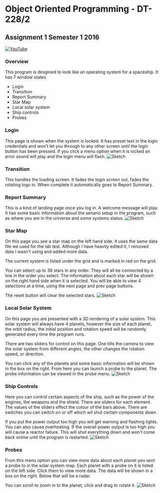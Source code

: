 # Object Oriented  Programming - DT-228/2
## Assignment 1 Semester 1 2016

[![YouTube](http://i.imgur.com/sdjvFzI.jpg)](https://www.youtube.com/watch?v=DhkGO3F-yLo)

### Overview
This program is desgined to look like an operating system for a spaceship. 
It has 7 window states

- Login
- Transition
- Report Summary
- Star Map
- Local solar system
- Ship controls
- Probes

### Login

This page is shown when the system is locked. It has preset text in the login credentials and won't 
let you through to any other screen until the login button has been pressed. If you click a menu option when it
is locked an error sound will play and the login menu will flash.
![Sketch](http://i.imgur.com/sdjvFzI.jpg)

### Transition

This handles the loading screen. It fades the login screen out, fades the rotating logo in. 
When complete it automatically goes to Report Summary.

### Report Summary

This is a kind of landing page once you log in. A welcome message will play. It has some basic information about the senario setup
in the program, such as where you are in the universe and some systems status.
![Sketch](http://imgur.com/aR5dqcn.jpg)

### Star Map

On this page you see a star map on the left hand side. It uses the same data file we used for the lab test.
Although I have heavily edited it, I removed data I wasn't using and added more data. 

The current system is listed under the grid and is marked in red on the grid.

You can select up to 36 stars in any order. They will all be connected by a line in the order you select.
The information about each star will be shown on the right hand side when it is selected. You will be able 
to view 4 selections at a time, using the next page and prev page buttons.

The reset button will clear the selected stars.
![Sketch](http://imgur.com/4XEePtH.jpg)

### Local Solar System

On this page you are presented with a 3D rendering of a solar system. This solar system will always have 4 planets,
however the size of each planet, the orbit radius, the initial position and rotation speed will be randomly generated
every time the program runs.

There are two sliders for control on this page. One tilts the camera to view the solar system from different angles,
the other changes the rotation speed, or direction.

You can click any of the planets and some basic information will be shown in the box on the right.
From here you can launch a probe to the planet. The probe information can be viewed in the probe menu.
![Sketch](http://imgur.com/YZgEN2n.jpg)

### Ship Controls

Here you can control certain aspects of the ship, such as the power of the engines, the weapons and the shield.
There are sliders for each element. The values of the sliders effect the colour of the bars above. There are switches
you can switch on or off which wil shut certain components down.

If you put the power output too high you will get warning and flashing lights. You can also cause overheating. If the overall
power output is too high you will cause a reactor failure. This will shut everything down and won't come back online
until the program is restarted.
![Sketch](http://imgur.com/xBDmo8W.jpg)

### Probes

From this menu option you can view more data about each planet you sent a probe to in the solar system map.
Each planet with a probe on it is listed on the left side. Click them to view more data.
The data will be shown in a box on the right. Below that will be a radar.

You can scroll to zoom in to the planet, click and drag to rotate it.
![Sketch](http://imgur.com/jStTq2w.jpg)